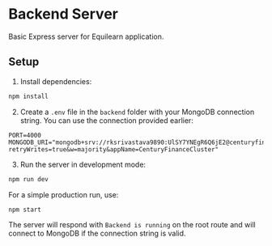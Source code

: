 # Backend Server

Basic Express server for Equilearn application.

## Setup

1. Install dependencies:

```bash
npm install
```

2. Create a `.env` file in the `backend` folder with your MongoDB connection string. You can use the connection provided earlier:

```env
PORT=4000
MONGODB_URI="mongodb+srv://rksrivastava9890:UlSY7YNEgR6Q6jE2@centuryfinancecluster.bggmzok.mongodb.net/centuryFinanceDB?retryWrites=true&w=majority&appName=CenturyFinanceCluster"
```

3. Run the server in development mode:

```bash
npm run dev
```

For a simple production run, use:

```bash
npm start
```

The server will respond with `Backend is running` on the root route and will connect to MongoDB if the connection string is valid.